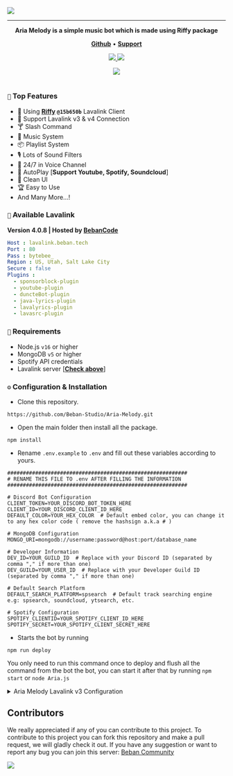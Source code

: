 <img src="Aria Melody.svg" />

---

<p align="center">
  <strong>Aria Melody is a simple music bot which is made using Riffy package</strong>
  </p>

<p align="center">
    <a href="https://github.com/BebanCode/Aria-Melody"><b>Github</b></a> •
    <a href="https://discord.gg/9eCgpGuZAa"><b>Support</b></a>
</p>

<div align="center">
  <a href="https://www.npmjs.com/package/commandkit"><img src="https://img.shields.io/badge/CommandKit-@0.1.10-purple"/>
  <a href="https://www.npmjs.com/package/riffy"><img src="https://img.shields.io/badge/Riffy-@15b650b-blue"/>
</div>
<p align="center"> 
  <a href="https://discord.gg/9eCgpGuZAa" target="_blank"> <img src="https://discordapp.com/api/guilds/1215235509958479894/widget.png?style=banner2"/> </a>
</p>

#

### `📢` Top Features
-   🎻 Using **[Riffy](https://www.npmjs.com/package/riffy) `@15b650b`** Lavalink Client
-   🌊 Support Lavalink v3 & v4 Connection
-   🍸️ Slash Command
-   🎵 Music System
-   📦 Playlist System
-   🎙️ Lots of Sound Filters
-   💺 24/7 in Voice Channel
-   🔎 AutoPlay [**Support Youtube, Spotify, Soundcloud**]
-   🫧 Clean UI
-   🏆️ Easy to Use
-   And Many More...!

### `🎵` Available Lavalink
**Version 4.0.8 | Hosted by [BebanCode](https://github.com/BebanCode)**
```yml
Host : lavalink.beban.tech
Port : 80
Pass : bytebee_
Region : US, Utah, Salt Lake City
Secure : false
Plugins :
  - sponsorblock-plugin
  - youtube-plugin
  - duncteBot-plugin
  - java-lyrics-plugin
  - lavalyrics-plugin
  - lavasrc-plugin
```

### `📍` Requirements
-   Node.js `v16` or higher
-   MongoDB `v5` or higher
-   Spotify API credentials
-   Lavalink server [**[Check above](https://github.com/Beban-Studio/Aria-Melody#available-lavalink)**]

### `⚙` Configuration & Installation
-   Clone this repository.
```
https://github.com/Beban-Studio/Aria-Melody.git
```
-   Open the main folder then install all the package.
```
npm install
```
-   Rename `.env.example` to `.env` and fill out these variables according to yours.
```
##########################################################
# RENAME THIS FILE TO .env AFTER FILLING THE INFORMATION
##########################################################

# Discord Bot Configuration
CLIENT_TOKEN=YOUR_DISCORD_BOT_TOKEN_HERE
CLIENT_ID=YOUR_DISCORD_CLIENT_ID_HERE
DEFAULT_COLOR=YOUR_HEX_COLOR  # Default embed color, you can change it to any hex color code ( remove the hashsign a.k.a # )

# MongoDB Configuration
MONGO_URI=mongodb://username:password@host:port/database_name

# Developer Information
DEV_ID=YOUR_GUILD_ID  # Replace with your Discord ID (separated by comma "," if more than one)
DEV_GUILD=YOUR_USER_ID  # Replace with your Developer Guild ID (separated by comma "," if more than one)

# Default Search Platform
DEFAULT_SEARCH_PLATFORM=spsearch  # Default track searching engine e.g: spsearch, soundcloud, ytsearch, etc.

# Spotify Configuration
SPOTIFY_CLIENTID=YOUR_SPOTIFY_CLIENT_ID_HERE
SPOTIFY_SECRET=YOUR_SPOTIFY_CLIENT_SECRET_HERE
```
-   Starts the bot by running
```
npm run deploy
```
You only need to run this command once to deploy and flush all the command from the bot the bot, you can start it  after that by running `npm start` or `node Aria.js`

<details>
<summary>Aria Melody Lavalink v3 Configuration</summary>

On Aria.js change the rest version to `v3`
```diff
client.riffy = new Riffy(client, config.nodes, {
    send: (payload) => {
        const guild = client.guilds.cache.get(payload.d.guild_id);
        if (guild) guild.shard.send(payload);
    },
    defaultSearchPlatform: config.defaultSearchPlatform,
    reconnectTries: 15,
-   restVersion: "v4",
+   restVersion: "v3",
    plugin: [spotify]
});
```

On ../commands/music/play.js
```diff
- if (loadType === "playlist") {
+ if (loadType === 'PLAYLIST_LOADED') {
			for (const track of resolve.tracks) {
				track.info.requester = interaction.member;
				player.queue.add(track);
			}

			await interaction.editReply({ embeds: [embed.setDescription(`\`➕\` | **[${playlistInfo.name}](${query})** • ${tracks.length} Track(s) • ${interaction.member}`)] });
			if (!player.playing && !player.paused) return player.play();

- } else if (loadType === "search" || loadType === "track") {
+ } else if (loadType === 'SEARCH_RESULT' || loadType === 'TRACK_LOADED') {
			const track = tracks.shift();
				
			track.info.requester = interaction.member;
			player.queue.add(track);

			await interaction.editReply({ embeds: [embed.setDescription(`\`➕\` | **[${track.info.title}](${track.info.uri})** • ${interaction.member}`)] });
			if (!player.playing && !player.paused) return player.play();

		}
```
</details>



## Contributors
We really appreciated if any of you can contribute to this project. To contribute to this project you can fork this repository and make a pull request, we will gladly check it out. If you have any suggestion or want to report any bug you can join this server: [Beban Community](https://discord.gg/9eCgpGuZAa)

<a href="https://github.com/Beban-Studio/Aria-Melody/graphs/contributors">
  <img src="https://contributors-img.web.app/image?repo=beban-studio/aria-melody" />
</a>